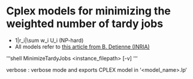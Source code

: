 # Cplex models for minimizing the weighted number of tardy jobs

- 1|r_i|\sum w_i U_i (NP-hard)
- All models refer to [this article from B. Detienne (INRIA)](https://hal.inria.fr/hal-00880908/)

‘‘‘shell
MinimizeTardyJobs <instance_filepath> [-v]
‘‘‘

verbose : verbose mode and exports CPLEX model in ‘<model_name>.lp‘